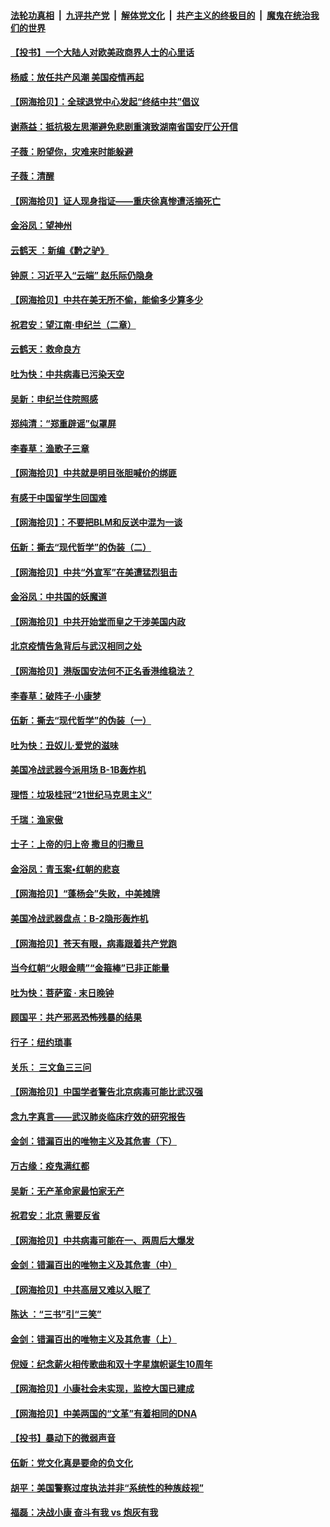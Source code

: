 ####  [法轮功真相](../../../../basic/blob/master/README.md?t=06301931) &nbsp;|&nbsp; [九评共产党](../../../../9ping.md/blob/master/README.md?t=06301931) &nbsp;|&nbsp; [解体党文化](../../../../jtdwh.md/blob/master/README.md?t=06301931)  &nbsp;|&nbsp; [共产主义的终极目的](../../../../gczydzjmd.md/blob/master/README.md?t=06301931) &nbsp;|&nbsp; [魔鬼在统治我们的世界](../../../../mgztzwmdsj.md/blob/master/README.md?t=06301931) 

#### [【投书】一个大陆人对欧美政商界人士的心里话](../pages/nsc993/n12221489.md?t=06301931) 

#### [杨威：放任共产风潮 美国疫情再起](../pages/nsc993/n12220695.md?t=06301931) 

#### [【网海拾贝】：全球退党中心发起“终结中共”倡议](../pages/nsc993/n12220970.md?t=06301931) 

#### [谢燕益：抵抗极左思潮避免悲剧重演致湖南省国安厅公开信](../pages/nsc993/n12218887.md?t=06301931) 

#### [子薇：盼望你，灾难来时能躲避](../pages/nsc993/n12218425.md?t=06301931) 

#### [子薇：清醒](../pages/nsc993/n12218396.md?t=06301931) 

#### [【网海拾贝】证人现身指证——重庆徐真惨遭活摘死亡](../pages/nsc993/n12218278.md?t=06301931) 

#### [金浴凤：望神州](../pages/nsc993/n12218049.md?t=06301931) 

#### [云鹤天 ：新编《黔之驴》](../pages/nsc993/n12218038.md?t=06301931) 

#### [钟原：习近平入“云端” 赵乐际仍隐身](../pages/nsc993/n12217720.md?t=06301931) 

#### [【网海拾贝】中共在美无所不偷，能偷多少算多少](../pages/nsc993/n12216875.md?t=06301931) 

#### [祝君安：望江南·申纪兰（二章）](../pages/nsc993/n12216556.md?t=06301931) 

#### [云鹤天：救命良方](../pages/nsc993/n12216543.md?t=06301931) 

#### [吐为快：中共病毒已污染天空](../pages/nsc993/n12215786.md?t=06301931) 

#### [吴新：申纪兰住院照感](../pages/nsc993/n12215730.md?t=06301931) 

#### [郑纯清：“郑重辟谣”似罩屏](../pages/nsc993/n12215700.md?t=06301931) 

#### [李春草：渔歌子三章](../pages/nsc993/n12215653.md?t=06301931) 

#### [【网海拾贝】中共就是明目张胆喊价的绑匪](../pages/nsc993/n12215381.md?t=06301931) 

#### [有感于中国留学生回国难](../pages/nsc993/n12212960.md?t=06301931) 

#### [【网海拾贝】：不要把BLM和反送中混为一谈](../pages/nsc993/n12213076.md?t=06301931) 

#### [伍新：撕去“现代哲学”的伪装（二）](../pages/nsc993/n12211310.md?t=06301931) 

#### [【网海拾贝】中共“外宣军”在美遭猛烈狙击](../pages/nsc993/n12211190.md?t=06301931) 

#### [金浴凤：中共国的妖魔道](../pages/nsc993/n12208163.md?t=06301931) 

#### [【网海拾贝】中共开始堂而皇之干涉美国内政](../pages/nsc993/n12205646.md?t=06301931) 

#### [北京疫情告急背后与武汉相同之处](../pages/nsc993/n12201610.md?t=06301931) 

#### [【网海拾贝】港版国安法何不正名香港维稳法？](../pages/nsc993/n12203675.md?t=06301931) 

#### [李春草：破阵子·小康梦](../pages/nsc993/n12202996.md?t=06301931) 

#### [伍新：撕去“现代哲学”的伪装（一）](../pages/nsc993/n12202666.md?t=06301931) 

#### [吐为快：丑奴儿·爱党的滋味](../pages/nsc993/n12202630.md?t=06301931) 

#### [美国冷战武器今派用场 B-1B轰炸机](../pages/nsc993/n12202368.md?t=06301931) 

#### [理悟：垃圾桂冠“21世纪马克思主义”](../pages/nsc993/n12201220.md?t=06301931) 

#### [千瑞：渔家傲](../pages/nsc993/n12201174.md?t=06301931) 

#### [士子：上帝的归上帝 撒旦的归撒旦](../pages/nsc993/n12199902.md?t=06301931) 

#### [金浴凤：青玉案•红朝的悲哀](../pages/nsc993/n12199650.md?t=06301931) 

#### [【网海拾贝】“蓬杨会”失败，中美摊牌](../pages/nsc993/n12199598.md?t=06301931) 

#### [美国冷战武器盘点：B-2隐形轰炸机](../pages/nsc993/n12199226.md?t=06301931) 

#### [【网海拾贝】苍天有眼，病毒跟着共产党跑](../pages/nsc993/n12197648.md?t=06301931) 

#### [当今红朝“火眼金睛”“金箍棒”已非正能量](../pages/nsc993/n12196834.md?t=06301931) 

#### [吐为快：菩萨蛮 · 末日晚钟](../pages/nsc993/n12196689.md?t=06301931) 

#### [顾国平：共产邪恶恐怖残暴的结果](../pages/nsc993/n12195238.md?t=06301931) 

#### [行子：纽约琐事](../pages/nsc993/n12194752.md?t=06301931) 

#### [关乐： 三文鱼三三问](../pages/nsc993/n12194626.md?t=06301931) 

#### [【网海拾贝】中国学者警告北京病毒可能比武汉强](../pages/nsc993/n12193964.md?t=06301931) 

#### [念九字真言——武汉肺炎临床疗效的研究报告](../pages/nsc993/n12190804.md?t=06301931) 

#### [金剑：错漏百出的唯物主义及其危害（下）](../pages/nsc993/n12191909.md?t=06301931) 

#### [万古缘：疫鬼满红都](../pages/nsc993/n12191847.md?t=06301931) 

#### [吴新：无产革命家最怕家无产](../pages/nsc993/n12191806.md?t=06301931) 

#### [祝君安：北京 需要反省](../pages/nsc993/n12191766.md?t=06301931) 

#### [【网海拾贝】中共病毒可能在一、两周后大爆发](../pages/nsc993/n12190517.md?t=06301931) 

#### [金剑：错漏百出的唯物主义及其危害（中）](../pages/nsc993/n12188778.md?t=06301931) 

#### [【网海拾贝】中共高层又难以入眠了](../pages/nsc993/n12188425.md?t=06301931) 

#### [陈达 ：“三书”引“三笑”](../pages/nsc993/n12187929.md?t=06301931) 

#### [金剑：错漏百出的唯物主义及其危害（上）](../pages/nsc993/n12186502.md?t=06301931) 

#### [倪娅：纪念薪火相传歌曲和双十字星旗帜诞生10周年](../pages/nsc993/n12186439.md?t=06301931) 

#### [【网海拾贝】小康社会未实现，监控大国已建成](../pages/nsc993/n12185468.md?t=06301931) 

#### [【网海拾贝】中美两国的“文革”有着相同的DNA](../pages/nsc993/n12184487.md?t=06301931) 

#### [【投书】暴动下的微弱声音](../pages/nsc993/n12183493.md?t=06301931) 

#### [伍新：党文化真是要命的负文化](../pages/nsc993/n12182742.md?t=06301931) 

#### [胡平：美国警察过度执法并非“系统性的种族歧视”](../pages/nsc993/n12182713.md?t=06301931) 

#### [福磊：决战小康 奋斗有我 vs 炮灰有我](../pages/nsc993/n12182693.md?t=06301931) 

